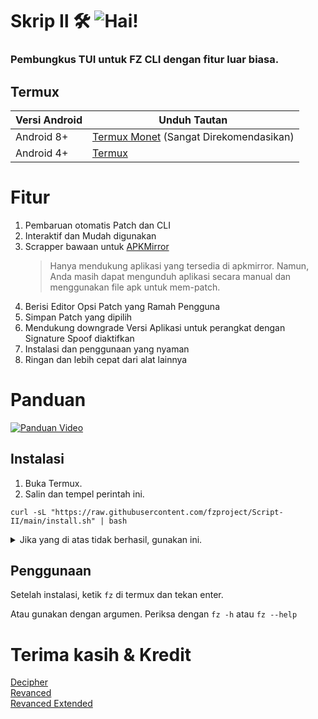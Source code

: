 # Skrip &#8545; 🛠️ ![Hai!](https://img.shields.io/github/stars/fzscript/Patcher?style=social)
### Pembungkus TUI untuk FZ CLI dengan fitur luar biasa.

## Termux
| Versi Android | Unduh Tautan|
| ---- | ----- |
| Android 8+ | [Termux Monet](https://github.com/HardcodedCat/termux-monet/releases/latest) (Sangat Direkomendasikan)
| Android 4+ | [Termux](https://github.com/termux/termux-app/releases/latest)

# Fitur
1. Pembaruan otomatis Patch dan CLI
2. Interaktif dan Mudah digunakan
3. Scrapper bawaan untuk [APKMirror](https://apkmirror.com)
    > Hanya mendukung aplikasi yang tersedia di apkmirror. Namun, Anda masih dapat mengunduh aplikasi secara manual dan menggunakan file apk untuk mem-patch.
4. Berisi Editor Opsi Patch yang Ramah Pengguna
5. Simpan Patch yang dipilih
6. Mendukung downgrade Versi Aplikasi untuk perangkat dengan Signature Spoof diaktifkan
7. Instalasi dan penggunaan yang nyaman
8. Ringan dan lebih cepat dari alat lainnya

# Panduan

[![Panduan Video](https://img.shields.io/badge/Video_Tidak_Ditemukan-282828?style=for-the-badge&logo=YouTube&label=YouTube&labelColor=FF0000)](#Panduan)


## Instalasi
1. Buka Termux.  
2. Salin dan tempel perintah ini.  
```
curl -sL "https://raw.githubusercontent.com/fzproject/Script-II/main/install.sh" | bash
```

<details>
  <summary>Jika yang di atas tidak berhasil, gunakan ini.</summary>

  ```
pkg update -y -o Dpkg::Options::="--force-confnew" && pkg install git -y && git clone --depth=1 https://github.com/fzproject/Script-II.git && ./Script-II/fz
```
</details>

## Penggunaan
Setelah instalasi, ketik `fz` di termux dan tekan enter.  

Atau gunakan dengan argumen. Periksa dengan `fz -h` atau `fz --help`

# Terima kasih & Kredit
[Decipher](https://github.com/decipher3114)  
[Revanced](https://github.com/revanced)  
[Revanced Extended](https://github.com/inotia00)  

